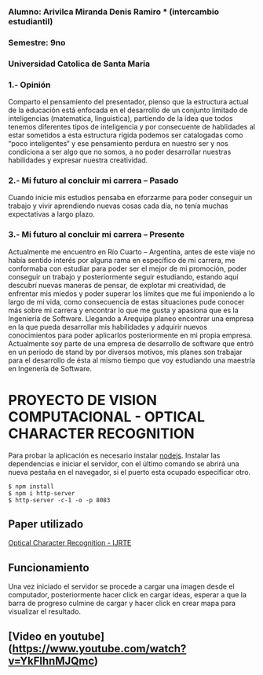 ### Alumno: Arivilca Miranda Denis Ramiro * (intercambio estudiantil)
### Semestre: 9no
### Universidad Catolica de Santa Maria

### 1.- Opinión
Comparto el pensamiento del presentador, pienso que la estructura actual de la educación está enfocada en el desarrollo de un conjunto limitado de inteligencias (matematica, linguistica), partiendo de la idea que todos tenemos diferentes tipos de inteligencia y por consecuente de hablidades al estar sometidos a esta estructura rígida podemos ser catalogadas como “poco inteligentes“ y ese pensamiento perdura en nuestro ser y nos condiciona a ser algo que no somos, a no poder desarrollar nuestras habilidades y expresar nuestra creatividad.

### 2.- Mi futuro al concluir mi carrera – Pasado
Cuando inicie mis estudios pensaba en eforzarme para poder conseguir un trabajo y vivir aprendiendo nuevas cosas cada día, no tenía muchas expectativas a largo plazo.
### 3.- Mi futuro al concluir mi carrera – Presente
Actualmente me encuentro en Río Cuarto – Argentina, antes de este viaje no había sentido interés por alguna rama en específico de mi carrera, me conformaba con estudiar para poder ser el mejor de mi promoción, poder conseguir un trabajo y posteriormente seguir estudiando, estando aquí descubrí nuevas maneras de pensar, de explotar mi creatividad, de enfrentar mis miedos y poder superar los límites que me fuí imponiendo a lo largo de mi vida, como consecuencia de estas situaciones pude conocer más sobre mi carrera y encontrar lo que me gusta y apasiona que es la Ingeniería de Software.
Llegando a Arequipa planeo encontrar una empresa en la que pueda desarrollar mis habilidades y adquirir nuevos conocimientos para poder aplicarlos posteriormente en mi propia empresa.
Actualmente soy parte de una empresa de desarrollo de software que entró en un periodo de stand by por diversos motivos, mis planes son trabajar para el desarrollo de ésta al mismo tiempo que voy estudiando una maestría en Ingenería de Software.


# PROYECTO DE VISION COMPUTACIONAL - OPTICAL CHARACTER RECOGNITION

Para probar la aplicación es necesario instalar [nodejs](https://nodejs.org/en/).
Instalar las dependencias e iniciar el servidor, con el último comando se abrirá una nueva pestaña en el navegador, si el puerto esta ocupado especificar otro.

```
$ npm install
$ npm i http-server
$ http-server -c-1 -o -p 8083
```
## Paper utilizado
[Optical Character Recognition - IJRTE](http://citeseerx.ist.psu.edu/viewdoc/download?doi=10.1.1.673.8061&rep=rep1&type=pdf)

## Funcionamiento
Una vez iniciado el servidor se procede a cargar una imagen desde el computador, posteriormente hacer click en cargar ideas, esperar a que la barra de progreso culmine de cargar y hacer click en crear mapa para visualizar el resultado.

## [Video en youtube] (https://www.youtube.com/watch?v=YkFlhnMJQmc)
